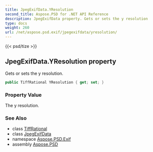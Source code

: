```yaml
---
title: JpegExifData.YResolution
second_title: Aspose.PSD for .NET API Reference
description: JpegExifData property. Gets or sets the y resolution
type: docs
weight: 260
url: /net/aspose.psd.exif/jpegexifdata/yresolution/
---
```

{{< psd/tize >}}
## JpegExifData.YResolution property

Gets or sets the y resolution.

```csharp
public TiffRational YResolution { get; set; }
```

### Property Value

The y resolution.

### See Also

* class [TiffRational](../../../aspose.psd.fileformats.tiff/tiffrational/)
* class [JpegExifData](../)
* namespace [Aspose.PSD.Exif](../../jpegexifdata/)
* assembly [Aspose.PSD](../../../)



